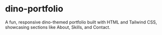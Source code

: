 # dino-portfolio
A fun, responsive dino-themed portfolio built with HTML and Tailwind CSS, showcasing sections like About, Skills, and Contact.

